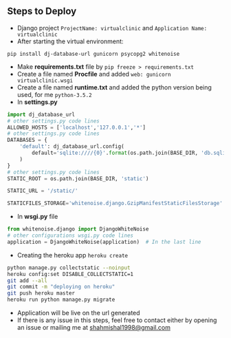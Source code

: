 ## Steps to Deploy
- Django project `ProjectName: virtualclinic` and `Application Name: virtualclinic`
- After starting the virtual environment: 
```
pip install dj-database-url gunicorn psycopg2 whitenoise
```
- Make **requirements.txt** file by ```pip freeze > requirements.txt```
- Create a file named **Procfile** and added ```web: gunicorn virtualclinic.wsgi```
- Create a file named **runtime.txt** and added the python version being used, for me ```python-3.5.2```
- In **settings.py**
```python
import dj_database_url
# other settings.py code lines
ALLOWED_HOSTS = ['localhost','127.0.0.1','*']
# other settings.py code lines
DATABASES = {
    'default': dj_database_url.config(
        default='sqlite:////{0}'.format(os.path.join(BASE_DIR, 'db.sqlite3'))
    )
}
# other settings.py code lines
STATIC_ROOT = os.path.join(BASE_DIR, 'static')

STATIC_URL = '/static/'

STATICFILES_STORAGE='whitenoise.django.GzipManifestStaticFilesStorage'
```
- In **wsgi.py** file
```python
from whitenoise.django import DjangoWhiteNoise
# other configurations wsgi.py code lines
application = DjangoWhiteNoise(application)  # In the last line
```
- Creating the heroku app ```heroku create```
```bash
python manage.py collectstatic --noinput
heroku config:set DISABLE_COLLECTSTATIC=1
git add --all
git commit -m "deploying on heroku"
git push heroku master
heroku run python manage.py migrate
```
- Application will be live on the url generated
- If there is any issue in this steps, feel free to contact either by opening an issue or mailing me at shahmishal1998@gmail.com